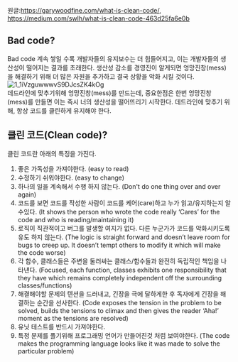원글:https://garywoodfine.com/what-is-clean-code/, https://medium.com/swlh/what-is-clean-code-463d25fa6e0b

## Bad code?
Bad code 계속 쌓일 수록 개발자들의 유지보수는 더 힘들어지고, 이는 개발자들의 생산성이 떨어지는 결과를 초래한다. 생산성 감소를 경영진이 알게되면 엉망진창(mess)을 해결하기 위해 더 많은 자원을 추가하고 결국 상황을 악화 시킬 것이다.       
![1_1iVzguwwwvS9DJcsZK4kOg](https://user-images.githubusercontent.com/13589283/156587273-37a08d86-5c46-45c9-b862-3b75fe1b3164.png)        
데드라인에 맞추기위해 엉망진창(mess)를 만드는데, 중요한점은 한번 엉망진창(mess)를 만들면 이는 즉시 너의 생산성을 떨어뜨리기 시작한다. 데드라인에 맞추기 위해, 항상 코드를 클린하게 유지해야 한다.



## 클린 코드(Clean code)?        
클린 코드란 아래의 특징을 가진다.
1) 좋은 가독성을 가져야한다. (easy to read) 
2) 수정하기 쉬워야한다. (easy to change)
3) 하나의 일을 계속해서 수행 하지 않는다. (Don't do one thing over and over again)
4) 코드를 보면 코드를 작성한 사람이 코드를 케어(care)하고 누가 읽고/유지하는지 알수있다. (It shows the person who wrote the code really ‘Cares’ for the code and who is reading/maintaining it)
5) 로직이 직관적이고 버그를 발생할 여지가 없다. 다른 누군가가 코드를 악화시키도록 유도 하지 않는다. (The logic is straight forward and doesn’t leave room for bugs to creep up. It doesn’t tempt others to modify it which will make the code worse)
6) 각 함수, 클래스들은 주변을 둘러싸는 클래스/함수들과 완전히 독립적인 책임을 나타낸다. (Focused, each function, classes exhibits one responsibility that they have which remains completely independent off the surrounding classes/functions)
7) 해결해야할 문제의 텐션을 드러내고, 긴장을 극에 달하게한 후 독자에게 긴장을 해결하는 순간을 선사한다. (Code exposes the tension in the problem to be solved, builds the tensions to climax and then gives the reader ‘Aha!’ moment as the tensions are resolved)
8) 유닛 테스트를 반드시 가져야한다.
9) 특정 문제를 풀기위해 프로그래밍 언어가 만들어진것 처럼 보여야한다. (The code makes the programming language looks like it was made to solve the particular problem) 


